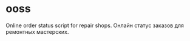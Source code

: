 # ooss
Online order status script for repair shops. 
Онлайн статус заказов для ремонтных мастерских.
